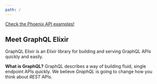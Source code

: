 ```yaml
---
path: /
---
```

<div class="starwars-example-wrapper"><a class="starwars-example" href="http://playground.graphql-elixir.org/">Check the Phoenix API examples!</a></div>

## Meet GraphQL Elixir

GraphQL Elixir is an Elixir library for building and serving GraphQL APIs quickly and easily.

**What is GraphQL?**
GraphQL describes a way of building fluid, single endpoint APIs quickly.
We believe *GraphQL* is going to change how you think about *REST* APIs.
